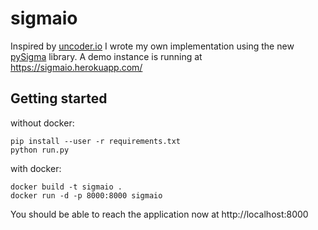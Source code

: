 # sigmaio

Inspired by [uncoder.io](https://uncoder.io) I wrote my own implementation using the new [pySigma](https://github.com/SigmaHQ/pySigma) library.
A demo instance is running at https://sigmaio.herokuapp.com/

## Getting started

without docker:
```
pip install --user -r requirements.txt
python run.py
```

with docker:
```
docker build -t sigmaio .
docker run -d -p 8000:8000 sigmaio
```

You should be able to reach the application now at http://localhost:8000

